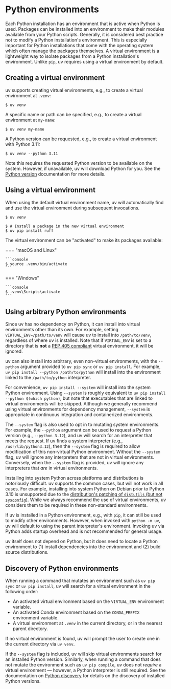 # Python environments

Each Python installation has an environment that is active when Python is used. Packages can be
installed into an environment to make their modules available from your Python scripts. Generally,
it is considered best practice not to modify a Python installation's environment. This is especially
important for Python installations that come with the operating system which often manage the
packages themselves. A virtual environment is a lightweight way to isolate packages from a Python
installation's environment. Unlike `pip`, uv requires using a virtual environment by default.

## Creating a virtual environment

uv supports creating virtual environments, e.g., to create a virtual environment at `.venv`:

```console
$ uv venv
```

A specific name or path can be specified, e.g., to create a virtual environment at `my-name`:

```console
$ uv venv my-name
```

A Python version can be requested, e.g., to create a virtual environment with Python 3.11:

```console
$ uv venv --python 3.11
```

Note this requires the requested Python version to be available on the system. However, if
unavailable, uv will download Python for you. See the
[Python version](../concepts/python-versions.md) documentation for more details.

## Using a virtual environment

When using the default virtual environment name, uv will automatically find and use the virtual
environment during subsequent invocations.

```console
$ uv venv

$ # Install a package in the new virtual environment
$ uv pip install ruff
```

The virtual environment can be "activated" to make its packages available:

=== "macOS and Linux"

    ```console
    $ source .venv/bin/activate
    ```

=== "Windows"

    ```console
    $ .venv\Scripts\activate
    ```

## Using arbitrary Python environments

Since uv has no dependency on Python, it can install into virtual environments other than its own.
For example, setting `VIRTUAL_ENV=/path/to/venv` will cause uv to install into `/path/to/venv`,
regardless of where uv is installed. Note that if `VIRTUAL_ENV` is set to a directory that is
**not** a [PEP 405 compliant](https://peps.python.org/pep-0405/#specification) virtual environment,
it will be ignored.

uv can also install into arbitrary, even non-virtual environments, with the `--python` argument
provided to `uv pip sync` or `uv pip install`. For example,
`uv pip install --python /path/to/python` will install into the environment linked to the
`/path/to/python` interpreter.

For convenience, `uv pip install --system` will install into the system Python environment. Using
`--system` is roughly equivalent to `uv pip install --python $(which python)`, but note that
executables that are linked to virtual environments will be skipped. Although we generally recommend
using virtual environments for dependency management, `--system` is appropriate in continuous
integration and containerized environments.

The `--system` flag is also used to opt in to mutating system environments. For example, the 
`--python` argument can be used to request a Python version (e.g., `--python 3.12`), and uv will
search for an interpreter that meets the request. If uv finds a system interpreter (e.g.,
`/usr/lib/python3.12`), then the `--system` flag is required to allow modification of this
non-virtual Python environment. Without the `--system` flag, uv will ignore any interpreters that
are not in virtual environments. Conversely, when the `--system` flag is provided, uv will ignore
any interpreters that _are_ in virtual environments.

Installing into system Python across platforms and distributions is notoriously difficult. uv
supports the common cases, but will not work in all cases. For example, installing into system
Python on Debian prior to Python 3.10 is unsupported due to the
[distribution's patching of `distutils` (but not `sysconfig`)](https://ffy00.github.io/blog/02-python-debian-and-the-install-locations/).
While we always recommend the use of virtual environments, uv considers them to be required in these
non-standard environments.

If uv is installed in a Python environment, e.g., with `pip`, it can still be used to modify other
environments. However, when invoked with `python -m uv`, uv will default to using the parent
interpreter's environment. Invoking uv via Python adds startup overhead and is not recommended for
general usage.

uv itself does not depend on Python, but it does need to locate a Python environment to (1) install
dependencies into the environment and (2) build source distributions.

## Discovery of Python environments

When running a command that mutates an environment such as `uv pip sync` or `uv pip install`, uv
will search for a virtual environment in the following order:

- An activated virtual environment based on the `VIRTUAL_ENV` environment variable.
- An activated Conda environment based on the `CONDA_PREFIX` environment variable.
- A virtual environment at `.venv` in the current directory, or in the nearest parent directory.

If no virtual environment is found, uv will prompt the user to create one in the current directory
via `uv venv`.

If the `--system` flag is included, uv will skip virtual environments search for an installed Python
version. Similarly, when running a command that does not mutate the environment such as
`uv pip compile`, uv does not _require_ a virtual environment — however, a Python interpreter is
still required. See the documentation on
[Python discovery](../concepts/python-versions.md#discovery-of-python-versions) for details on the
discovery of installed Python versions.
